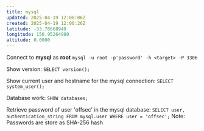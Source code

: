 ```yaml
---
title: mysql
updated: 2025-04-19 12:08:06Z
created: 2025-04-19 12:00:26Z
latitude: -33.78668940
longitude: 150.95264980
altitude: 0.0000
---
```


Connect to **mysql** as **root**
`mysql -u root -p'password' -h <target> -P 3306`

Show version:
`SELECT version();`

Show current user and hostname for the mysql connection:
`SELECT system_user();`

Database work:
`SHOW databases;`

Retrieve password of user 'offsec' in the mysql database:
`SELECT user, authentication_string FROM mysql.user WHERE user = 'offsec';`
Note: Passwords are store as SHA-256 hash
